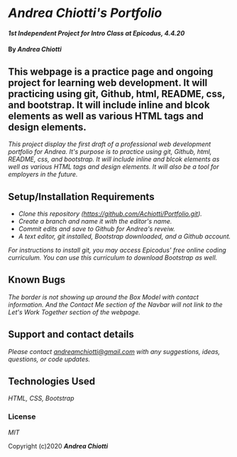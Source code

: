 # _Andrea Chiotti's Portfolio_

#### _1st Independent Project for Intro Class at Epicodus, 4.4.20_

#### By _**Andrea Chiotti**_

## This webpage is a practice page and ongoing project for learning web development. It will practicing using git, Github, html, README, css, and bootstrap. It will include inline and blcok elements as well as various HTML tags and design elements. 

_This project display the first draft of a professional web development portfolio for Andrea.  It's purpose is to practice using git, Github, html, README, css, and bootstrap. It will include inline and blcok elements as well as various HTML tags and design elements. It will also be a tool for employers in the future._

## Setup/Installation Requirements

* _Clone this repository (https://github.com/Achiotti/Portfolio.git)._
* _Create a branch and name it with the editor's name._
* _Commit edits and save to Github for Andrea's reveiw._
* _A text editor, git installed, Bootstrap downloaded, and a Github account._

_For instructions to install git, you may access Epicodus' free online coding curriculum. You can use this curriculum to download Bootstrap as well._

## Known Bugs

_The border is not showing up around the Box Model with contact information. And the Contact Me section of the Navbar will not link to the Let's Work Together section of the webpage._

## Support and contact details

_Please contact andreamchiotti@gmail.com with any suggestions, ideas, questions, or code updates._

## Technologies Used

_HTML, CSS, Bootstrap_

### License

*MIT*

Copyright (c)2020 **_Andrea Chiotti_**